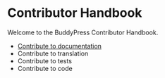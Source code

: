 # Contributor Handbook

Welcome to the BuddyPress Contributor Handbook.

- [Contribute to documentation](./docs/README.md)
- Contribute to translation
- Contribute to tests
- Contribute to code
